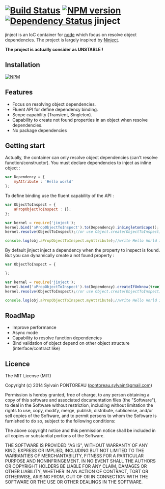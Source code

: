[![Build Status](https://travis-ci.org/Vtek/jinject.png?branch=master)](https://travis-ci.org/Vtek/jinject)  [![NPM version](https://badge.fury.io/js/jinject.png)](http://badge.fury.io/js/jinject)  [![Dependency Status](https://gemnasium.com/Vtek/jinject.png)](https://gemnasium.com/Vtek/jinject)
jinject
=======

jinject is an IoC container for [node](http://nodejs.org) which focus on resolve object dependencies.
The project is largely inspired by [Ninject](https://github.com/ninject/ninject).

**The project is actually consider as UNSTABLE !**



## Installation

  [![NPM](https://nodei.co/npm/jinject.png?mini=true)](https://nodei.co/npm/jinject/)


## Features

  * Focus on resolving object dependencies.
  * Fluent API for define dependency binding.
  * Scope capability (Transient, Singleton).
  * Capability to create not found properties in an object when resolve dependencies.
  * No package dependencies



## Getting start

Actually, the container can only resolve object dependencies (can't resolve function/constructor).
You must declare dependencies to inject as inline object :

```js
var Dependency = {
    myAttribute : 'Hello world'
};
```


To define binding use the fluent capability of the API :

```js
var ObjectToInspect = {
    aPropObjectToInspect : {};
};

var kernel = require('jinject');
kernel.bind('aPropObjectToInspect').to(Dependency).inSingletonScope();
kernel.resolve(ObjectToInspect);//or use Object.create(ObjectToInspect) if you want to deal with many instances of the type of object

console.log(obj.aPropObjectToInspect.myAttribute);//write Hello World in the console
```


By default jinject inject a dependency when the property to inspect is found. But you can dynamically create a not found property :

```js
var ObjectToInspect = {

};

var kernel = require('jinject');
kernel.bind('aPropObjectToInspect').to(Dependency).createIfUnknow(true).inSingletonScope();
kernel.resolve(ObjectToInspect);//or use Object.create(ObjectToInspect) if you want to deal with many instances of the type of object

console.log(obj.aPropObjectToInspect.myAttribute);//write Hello World in the console
```



## RoadMap

  * Improve performance
  * Async mode
  * Capability to resolve function dependencies
  * Bind validation of object depend on other object structure (interface/contract like)



## Licence

The MIT License (MIT)

Copyright (c) 2014 Sylvain PONTOREAU (pontoreau.sylvain@gmail.com)

Permission is hereby granted, free of charge, to any person obtaining a copy of
this software and associated documentation files (the "Software"), to deal in
the Software without restriction, including without limitation the rights to
use, copy, modify, merge, publish, distribute, sublicense, and/or sell copies of
the Software, and to permit persons to whom the Software is furnished to do so,
subject to the following conditions:

The above copyright notice and this permission notice shall be included in all
copies or substantial portions of the Software.

THE SOFTWARE IS PROVIDED "AS IS", WITHOUT WARRANTY OF ANY KIND, EXPRESS OR
IMPLIED, INCLUDING BUT NOT LIMITED TO THE WARRANTIES OF MERCHANTABILITY, FITNESS
FOR A PARTICULAR PURPOSE AND NONINFRINGEMENT. IN NO EVENT SHALL THE AUTHORS OR
COPYRIGHT HOLDERS BE LIABLE FOR ANY CLAIM, DAMAGES OR OTHER LIABILITY, WHETHER
IN AN ACTION OF CONTRACT, TORT OR OTHERWISE, ARISING FROM, OUT OF OR IN
CONNECTION WITH THE SOFTWARE OR THE USE OR OTHER DEALINGS IN THE SOFTWARE.


